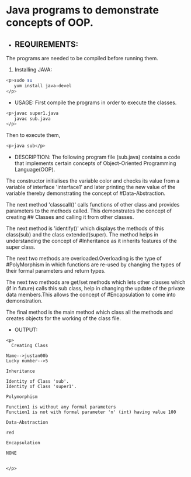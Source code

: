 Java programs to demonstrate concepts of OOP.
==============================================

* ## REQUIREMENTS:
The programs are needed to be compiled before running them.
1. Installing JAVA:

```bash
<p>sudo su
   yum install java-devel
</p>
```

* USAGE:
First compile the programs in order to execute the classes.

```bash
<p>javac super1.java
   javac sub.java
</p>
```

Then to execute them,
```bash
<p>java sub</p>
```

* DESCRIPTION:
The following program file (sub.java) contains a code that implements certain concepts of 
Object-Oriented Programming Language(OOP).

The constructor initialises the variable color and checks its value from a variable of interface 'interface1'
and later printing the new value of the variable thereby demonstrating the concept of #Data-Abstraction.

The next method 'classcall()' calls functions of other class and provides parameters to the methods called.
This demonstrates the concept of creating ## Classes and calling it from other classes.

The next method is 'identify()' which displays the methods of this class(sub) and the class extended(super).
The method helps in understanding the concept of #Inheritance as it inherits features of the super class.

The next two methods are overloaded.Overloading is the type of #PolyMorphism in which functions are re-used by changing
the types of their formal parameters and return types.

The next two methods are get/set methods which lets other classes which (if in future) calls this sub class, help in changing 
the update of the private data members.This allows the concept of #Encapsulation to come into demonstration.

The final method is the main method which class all the methods and creates objects for the working of the class file.

* OUTPUT:

```
<p>
  Creating Class

Name-->justan00b
Lucky number-->5

Inheritance

Identity of Class 'sub'.
Identity of Class 'super1'.

Polymorphism

Function1 is without any formal parameters
Function1 is not with formal parameter 'n' (int) having value 100

Data-Abstraction

red

Encapsulation

NONE


</p>
``` 
